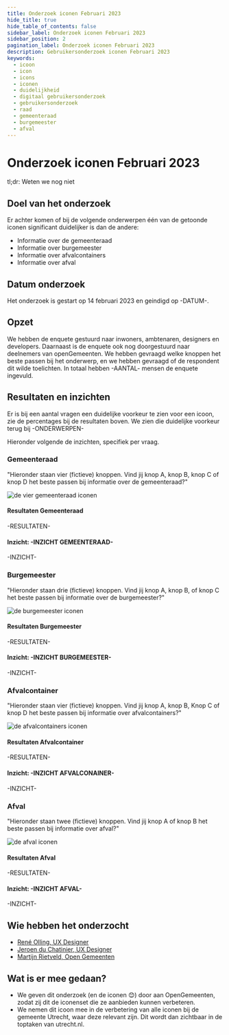 ```yaml
---
title: Onderzoek iconen Februari 2023
hide_title: true
hide_table_of_contents: false
sidebar_label: Onderzoek iconen Februari 2023
sidebar_position: 2
pagination_label: Onderzoek iconen Februari 2023
description: Gebruikersonderzoek iconen Februari 2023
keywords:
  - icoon
  - icon
  - icons
  - iconen
  - duidelijkheid
  - digitaal gebruikersonderzoek
  - gebruikersonderzoek
  - raad
  - gemeenteraad
  - burgemeester
  - afval
---
```


<!-- @license CC0-1.0 -->

# Onderzoek iconen Februari 2023

tl;dr: Weten we nog niet

## Doel van het onderzoek

Er achter komen of bij de volgende onderwerpen één van de getoonde iconen significant duidelijker is dan de andere:

- Informatie over de gemeenteraad
- Informatie over burgemeester
- Informatie over afvalcontainers
- Informatie over afval

## Datum onderzoek

Het onderzoek is gestart op 14 februari 2023 en geindigd op -DATUM-.

## Opzet

We hebben de enquete gestuurd naar inwoners, ambtenaren, designers en developers. Daarnaast is de enquete ook nog doorgestuurd naar deelnemers van openGemeenten. We hebben gevraagd welke knoppen het beste passen bij het onderwerp, en we hebben gevraagd of de respondent dit wilde toelichten. In totaal hebben -AANTAL- mensen de enquete ingevuld.

## Resultaten en inzichten

Er is bij een aantal vragen een duidelijke voorkeur te zien voor een icoon, zie de percentages bij de resultaten boven. We zien die duidelijke voorkeur terug bij -ONDERWERPEN-

Hieronder volgende de inzichten, specifiek per vraag.

### Gemeenteraad

"Hieronder staan vier (fictieve) knoppen. Vind jij knop A, knop B, knop C of knop D het beste passen bij informatie over de gemeenteraad?"

![de vier gemeenteraad iconen](../../../static/img/onderzoek_gemeenteraad.png)

#### Resultaten Gemeenteraad

-RESULTATEN-

#### Inzicht: -INZICHT GEMEENTERAAD-

-INZICHT-

### Burgemeester

"Hieronder staan drie (fictieve) knoppen. Vind jij knop A, knop B, of knop C het beste passen bij informatie over de burgemeester?"

![de burgemeester iconen](../../../static/img/onderzoek_burgemeester.png)

#### Resultaten Burgemeester

-RESULTATEN-

#### Inzicht: -INZICHT BURGEMEESTER-

-INZICHT-

### Afvalcontainer

"Hieronder staan vier (fictieve) knoppen. Vind jij knop A, knop B, Knop C of knop D het beste passen bij informatie over afvalcontainers?"

![de afvalcontainers iconen](../../../static/img/onderzoek_afvalcontainer.png)

#### Resultaten Afvalcontainer

-RESULTATEN-

#### Inzicht: -INZICHT AFVALCONAINER-

-INZICHT-

### Afval

"Hieronder staan twee (fictieve) knoppen. Vind jij knop A of knop B het beste passen bij informatie over afval?"

![de afval iconen](../../../static/img/onderzoek_afval.png)

#### Resultaten Afval

-RESULTATEN-

#### Inzicht: -INZICHT AFVAL-

-INZICHT-

## Wie hebben het onderzocht

- [René Olling, UX Designer](mailto:r.olling@utrecht.nl)
- [Jeroen du Chatinier, UX Designer](mailto:j.du.chatinier@utrecht.nl)
- [Martijn Rietveld, Open Gemeenten](mailto:martijn@opengemeenten.nl)

## Wat is er mee gedaan?

- We geven dit onderzoek (en de iconen 😊) door aan OpenGemeenten, zodat zij dit de iconenset die ze aanbieden kunnen verbeteren.
- We nemen dit icoon mee in de verbetering van alle iconen bij de gemeente Utrecht, waar deze relevant zijn. Dit wordt dan zichtbaar in de toptaken van utrecht.nl.
